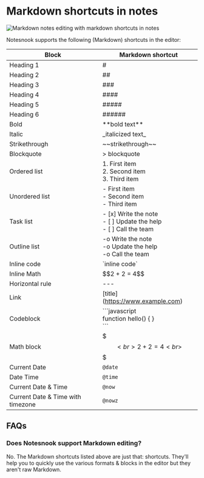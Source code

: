 # Markdown shortcuts in notes

![Markdown notes editing with markdown shortcuts in notes](/markdown-editing.gif)

Notesnook supports the following (Markdown) shortcuts in the editor:

| Block               | Markdown shortcut                                                     |
| ------------------- | --------------------------------------------------------------------- |
| Heading 1           | #                                                                     |
| Heading 2           | ##                                                                    |
| Heading 3           | ###                                                                   |
| Heading 4           | ####                                                                  |
| Heading 5           | #####                                                                 |
| Heading 6           | ######                                                                |
| Bold                | \*\*bold text\*\*                                                     |
| Italic              | \_italicized text\_                                                   |
| Strikethrough       | \~\~strikethrough\~\~                                                 |
| Blockquote          | > blockquote                                                          |
| Ordered list        | 1. First item<br>2. Second item<br>3. Third item                      |
| Unordered list      | - First item<br>- Second item<br>- Third item                         |
| Task list           | - \[x] Write the note<br>- [ ] Update the help<br>- [ ] Call the team |
| Outline list        | -o Write the note<br>-o Update the help<br>-o Call the team           |
| Inline code         | \`inline code\`                                                       |
| Inline Math         | \$\$2 + 2 = 4\$\$                                                     |
| Horizontal rule     | ---                                                                   |
| Link                | \[title](https://www.example.com)                                     |
| Codeblock           | \`\`\`javascript<br>function hello() { }<br>\`\`\`                    |
| Math block          | $$$<br>2 + 2 = 4<br>$$$                                               |
| Current Date        | `@date`                                                               |
| Date Time           | `@time`                                                               |
| Current Date & Time | `@now`                                                                |
| Current Date & Time with timezone | `@nowz`                                                 |

## FAQs

### Does Notesnook support Markdown editing?

No. The Markdown shortcuts listed above are just that: shortcuts. They'll help you to quickly use the various formats & blocks in the editor but they aren't raw Markdown.
